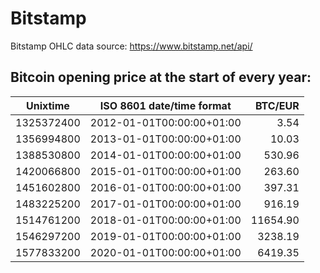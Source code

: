 # Bitstamp
Bitstamp OHLC data source: https://www.bitstamp.net/api/

## Bitcoin opening price at the start of every year:

| Unixtime   | ISO 8601 date/time format | BTC/EUR   |
|------------|---------------------------|----------:|
| 1325372400 | 2012-01-01T00:00:00+01:00 |      3.54 |
| 1356994800 | 2013-01-01T00:00:00+01:00 |     10.03 |
| 1388530800 | 2014-01-01T00:00:00+01:00 |    530.96 |
| 1420066800 | 2015-01-01T00:00:00+01:00 |    263.60 |
| 1451602800 | 2016-01-01T00:00:00+01:00 |    397.31 |
| 1483225200 | 2017-01-01T00:00:00+01:00 |    916.19 |
| 1514761200 | 2018-01-01T00:00:00+01:00 |  11654.90 |
| 1546297200 | 2019-01-01T00:00:00+01:00 |   3238.19 |
| 1577833200 | 2020-01-01T00:00:00+01:00 |   6419.35 |
